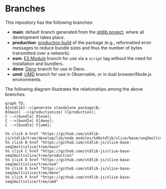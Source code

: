 <!--

@license Apache-2.0

Copyright (c) 2022 The Stdlib Authors.

Licensed under the Apache License, Version 2.0 (the "License");
you may not use this file except in compliance with the License.
You may obtain a copy of the License at

    http://www.apache.org/licenses/LICENSE-2.0

Unless required by applicable law or agreed to in writing, software
distributed under the License is distributed on an "AS IS" BASIS,
WITHOUT WARRANTIES OR CONDITIONS OF ANY KIND, either express or implied.
See the License for the specific language governing permissions and
limitations under the License.

-->

# Branches

This repository has the following branches:

-   **main**: default branch generated from the [stdlib project][stdlib-url], where all development takes place.
-   **production**: [production build][production-url] of the package (e.g., reformatted error messages to reduce bundle sizes and thus the number of bytes transmitted over a network).
-   **esm**: [ES Module][esm-url] branch for use via a `script` tag without the need for installation and bundlers.
-   **deno**: [Deno][deno-url] branch for use in Deno.
-   **umd**: [UMD][umd-url] branch for use in Observable, or in dual browser/Node.js environments.

The following diagram illustrates the relationships among the above branches:

```mermaid
graph TD;
A[stdlib]-->|generate standalone package|B;
B[main] -->|productionize| C[production];
C -->|bundle| D[esm];
C -->|bundle| E[deno];
C -->|bundle| F[umd];

%% click A href "https://github.com/stdlib-js/stdlib/tree/develop/lib/node_modules/%40stdlib/slice/base/seq2multislice"
%% click B href "https://github.com/stdlib-js/slice-base-seq2multislice/tree/main"
%% click C href "https://github.com/stdlib-js/slice-base-seq2multislice/tree/production"
%% click D href "https://github.com/stdlib-js/slice-base-seq2multislice/tree/esm"
%% click E href "https://github.com/stdlib-js/slice-base-seq2multislice/tree/deno"
%% click F href "https://github.com/stdlib-js/slice-base-seq2multislice/tree/umd"
```

[stdlib-url]: https://github.com/stdlib-js/stdlib/tree/develop/lib/node_modules/%40stdlib/slice/base/seq2multislice
[production-url]: https://github.com/stdlib-js/slice-base-seq2multislice/tree/production
[deno-url]: https://github.com/stdlib-js/slice-base-seq2multislice/tree/deno
[umd-url]: https://github.com/stdlib-js/slice-base-seq2multislice/tree/umd
[esm-url]: https://github.com/stdlib-js/slice-base-seq2multislice/tree/esm